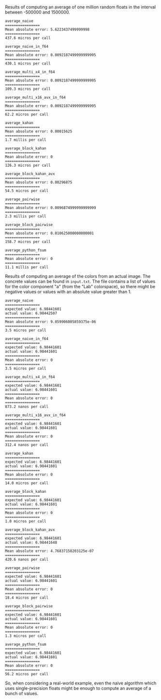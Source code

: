 Results of computing an average of one million random floats in the interval between -500000 and 1500000.

```
average_naive
================
Mean absolute error: 5.6223437499999998
================
437.6 micros per call

average_naive_in_f64
================
Mean absolute error: 0.0092187499999999995
================
430.1 micros per call

average_multi_x4_in_f64
================
Mean absolute error: 0.0092187499999999995
================
109.3 micros per call

average_multi_x16_avx_in_f64
================
Mean absolute error: 0.0092187499999999995
================
62.2 micros per call

average_kahan
================
Mean absolute error: 0.00015625
================
1.7 millis per call

average_block_kahan
================
Mean absolute error: 0
================
126.3 micros per call

average_block_kahan_avx
================
Mean absolute error: 0.00296875
================
54.5 micros per call

average_pairwise
================
Mean absolute error: 0.0096874999999999999
================
2.3 millis per call

average_block_pairwise
================
Mean absolute error: 0.010625000000000001
================
158.7 micros per call

average_python_fsum
================
Mean absolute error: 0
================
11.1 millis per call
```

Results of computing an average of the colors from an actual image. The concrete values can be found in `input.txt`. The file contains a list of values for the color component "a" (from the "Lab" colorspace), so there might be negative values or values with an absolute value greater than 1.

```
average_naive
================
expected value: 6.98441601
actual value: 6.98442507
================
Mean absolute error: 9.059906005859375e-06
================
3.5 micros per call

average_naive_in_f64
================
expected value: 6.98441601
actual value: 6.98441601
================
Mean absolute error: 0
================
3.5 micros per call

average_multi_x4_in_f64
================
expected value: 6.98441601
actual value: 6.98441601
================
Mean absolute error: 0
================
873.2 nanos per call

average_multi_x16_avx_in_f64
================
expected value: 6.98441601
actual value: 6.98441601
================
Mean absolute error: 0
================
312.4 nanos per call

average_kahan
================
expected value: 6.98441601
actual value: 6.98441601
================
Mean absolute error: 0
================
14.0 micros per call

average_block_kahan
================
expected value: 6.98441601
actual value: 6.98441601
================
Mean absolute error: 0
================
1.0 micros per call

average_block_kahan_avx
================
expected value: 6.98441601
actual value: 6.98441648
================
Mean absolute error: 4.76837158203125e-07
================
420.6 nanos per call

average_pairwise
================
expected value: 6.98441601
actual value: 6.98441601
================
Mean absolute error: 0
================
18.4 micros per call

average_block_pairwise
================
expected value: 6.98441601
actual value: 6.98441601
================
Mean absolute error: 0
================
1.3 micros per call

average_python_fsum
================
expected value: 6.98441601
actual value: 6.98441601
================
Mean absolute error: 0
================
56.2 micros per call
```

So, when considering a real-world example, even the naive algorithm which uses single-precision floats might be enough to compute an average of a bunch of values.
